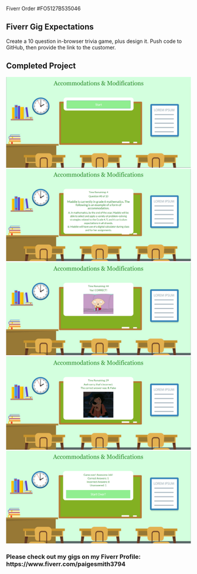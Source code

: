 Fiverr Order #FO5127B535046

<h2>Fiverr Gig Expectations</h2>
Create a 10 question in-browser trivia game, plus design it. Push code to GitHub, then provide the link to the customer.

<h2>Completed Project</h2>

<img src="assets/images/screenshot.png">

<img src="assets/images/screenshot3.png">

<img src="assets/images/screenshot2.png">

<img src="assets/images/screenshot4.png">

<img src="assets/images/screenshot5.png">

<h3>Please check out my gigs on my Fiverr Profile: https://www.fiverr.com/paigesmith3794</h3>
